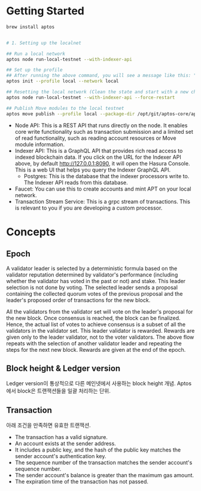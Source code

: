 # Getting Started
```sh
brew install aptos


# 1. Setting up the localnet

## Run a local network
aptos node run-local-testnet --with-indexer-api

## Set up the profile
## After running the above command, you will see a message like this: "Setup is complete, you can now use the local testnet!"
aptos init --profile local --network local

## Resetting the local network (Clean the state and start with a new chain at genesis)
aptos node run-local-testnet --with-indexer-api --force-restart 

## Publish Move modules to the local testnet
aptos move publish --profile local --package-dir /opt/git/aptos-core/aptos-move/move-examples/hello_blockchain --named-addresses HelloBlockchain=local
```

* Node API: This is a REST API that runs directly on the node. It enables core write functionality such as transaction submission and a limited set of read functionality, such as reading account resources or Move module information.
* Indexer API: This is a GraphQL API that provides rich read access to indexed blockchain data. If you click on the URL for the Indexer API above, by default http://127.0.0.1:8090, it will open the Hasura Console. This is a web UI that helps you query the Indexer GraphQL API.
  * Postgres: This is the database that the indexer processors write to. The Indexer API reads from this database.
* Faucet: You can use this to create accounts and mint APT on your local network.
* Transaction Stream Service: This is a grpc stream of transactions. This is relevant to you if you are developing a custom processor.


# Concepts
## Epoch
A validator leader is selected by a deterministic formula based on the validator reputation determined by validator's performance (including whether the validator has voted in the past or not) and stake. This leader selection is not done by voting.
The selected leader sends a proposal containing the collected quorum votes of the previous proposal and the leader's proposed order of transactions for the new block.

All the validators from the validator set will vote on the leader's proposal for the new block. Once consensus is reached, the block can be finalized. Hence, the actual list of votes to achieve consensus is a subset of all the validators in the validator set. This leader validator is rewarded. Rewards are given only to the leader validator, not to the voter validators.
The above flow repeats with the selection of another validator leader and repeating the steps for the next new block. Rewards are given at the end of the epoch.

## Block height & Ledger version
Ledger version이 통상적으로 다른 메인넷에서 사용하는 block height 개념. Aptos에서 block은 트랜잭션들을 일괄 처리하는 단위.


## Transaction
아래 조건을 만족하면 유효한 트랜잭션.
* The transaction has a valid signature.
* An account exists at the sender address.
* It includes a public key, and the hash of the public key matches the sender account's authentication key.
* The sequence number of the transaction matches the sender account's sequence number.
* The sender account's balance is greater than the maximum gas amount.
* The expiration time of the transaction has not passed.